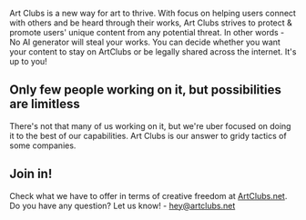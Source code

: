 Art Clubs is a new way for art to thrive. 
With focus on helping users connect with others and be heard through their works, Art Clubs strives to protect & promote users' unique content from any potential threat.
In other words - No AI generator will steal your works. You can decide whether you want your content to stay on ArtClubs or be legally shared across the internet. 
It's up to you!

## Only few people working on it, but possibilities are limitless

There's not that many of us working on it, but we're uber focused on doing it to the best of our capabilities. 
Art Clubs is our answer to gridy tactics of some companies.

## Join in!

Check what we have to offer in terms of creative freedom at [ArtClubs.net](https://artclubs.net).
Do you have any question? Let us know! - hey@artclubs.net

